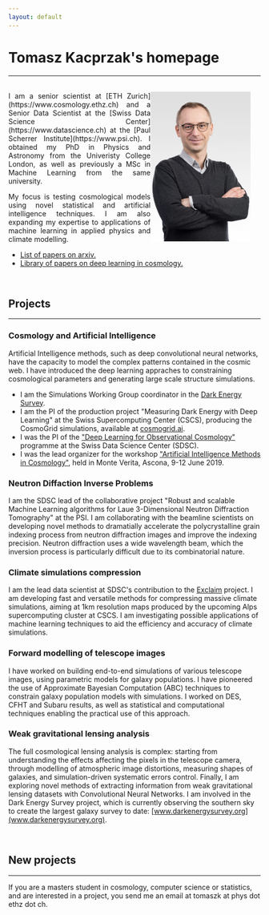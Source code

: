 ```yaml
---
layout: default
---
```


<div class="lead pretty-links" align="left">
  

# **Tomasz Kacprzak's homepage**
-----------------------------
  

<br>

<img style="padding: 0px 20px 20px 0px; float:right" width="200" src="assets/img/Kacprzak_Tomasz-684x1024.jpg" /> 
<div style="text-align: justify"> 
I am a senior scientist at [ETH Zurich](https://www.cosmology.ethz.ch) and a Senior Data Scientist at the [Swiss Data Science Center](https://www.datascience.ch) at the [Paul Scherrer Institute](https://www.psi.ch). I obtained my PhD in Physics and Astronomy from the Univeristy College London, as well as previously a MSc in Machine Learning from the same university.


My focus is testing cosmological models using novel statistical and artificial intelligence techniques. I am also expanding my expertise to applications of machine learning in applied physics and climate modelling.
  
</div>

   *   [List of papers on arxiv.](https://arxiv.org/find/astro-ph/1/au:+Kacprzak_T/0/1/0/all/0/1)
   *   [Library of papers on deep learning in cosmology.](https://ui.adsabs.harvard.edu//#user/libraries/Tm731Ip0TkqWf9jLr5bMpA)



<br>


## Projects
-----------------------------


### Cosmology and Artificial Intelligence
  
Artificial Intelligence methods, such as deep convolutional neural networks, have the capacity to model the complex patterns contained in the cosmic web.
I have introduced the deep learning appraches to constraining cosmological parameters and generating large scale structure simulations.
 * I am the Simulations Working Group coordinator in the [Dark Energy Survey](https://www.darkenergysurvey.org).
 * I am the PI of the production project "Measuring Dark Energy with Deep Learning" at the Swiss Supercomputing Center (CSCS), producing the CosmoGrid simulations, available at [cosmogrid.ai](www.cosmogrid.ai).
 * I was the PI of the ["Deep Learning for Observational Cosmology"](https://datascience.ch/project/deep-learning-for-observational-cosmology-dloc/) programme at the Swiss Data Science Center (SDSC).
 * I was the lead organizer for the workshop ["Artificial Intelligence Methods in Cosmology"](https://sites.google.com/site/aicosmo2019/), held in Monte Verita, Ascona, 9-12 June 2019.
  
### Neutron Diffaction Inverse Problems

I am the SDSC lead of the collaborative project "Robust and scalable Machine Learning algorithms for Laue 3-Dimensional Neutron Diffraction Tomography" at the PSI. I am collaborating with the beamline scientists on developing novel methods to dramatially accelerate the polycrystalline grain indexing process from neutron diffraction images and improve the indexing precision. Neutron diffraction uses a wide wavelength beam, which the inversion process is particularly difficult due to its combinatorial nature.

### Climate simulations compression

I am the lead data scientist at SDSC's contribution to the [Exclaim](https://exclaim.ethz.ch/) project. I am developing fast and versatile methods for compressing massive climate simulations, aiming at 1km resolution maps produced by the upcoming Alps supercomputing cluster at CSCS. I am investigating possible applications of machine learning techniques to aid the efficiency and accuracy of climate simulations.
  
### Forward modelling of telescope images

I have worked on building end-to-end simulations of various telescope images, using parametric models for galaxy populations.
I have pioneered the use of Approximate Bayesian Computation (ABC) techniques to constrain galaxy population models with simulations.
I worked on DES, CFHT and Subaru results, as well as statistical and computational techniques enabling the practical use of this approach.
  
### Weak gravitational lensing analysis

The full cosmological lensing analysis is complex: starting from understanding the effects affecting the pixels in the telescope camera, through modelling of atmospheric image distortions, measuring shapes of galaxies, and simulation-driven systematic errors control. Finally, I am exploring novel methods of extracting information from weak gravitational lensing datasets with Convolutional Neural Networks.
I am involved in the Dark Energy Survey project, which is currently observing the southern sky to create the largest galaxy survey to date: [www.darkenergysurvey.org](www.darkenergysurvey.org).


<br>


## New projects
-------------------------------------

If you are a masters student in cosmology, computer science or statistics, and are interested in a project, you send me an email at tomaszk at phys dot ethz dot ch.


<br>




<!--   Hi! this is just a sample **intro text**. You would normally put your [full name](about/) here and say something *smart* about yourself. -->

<!--  This could also be the good place to say were you are coming from, what you [do for a living](work/) and maybe what you are [interested in](projects/). You might also be [writing](articles/) about stuff. -->

<!--  But after all this is your site and I'm just a **placeholder text** so what would i know about some *home page content*. -->
</div>

